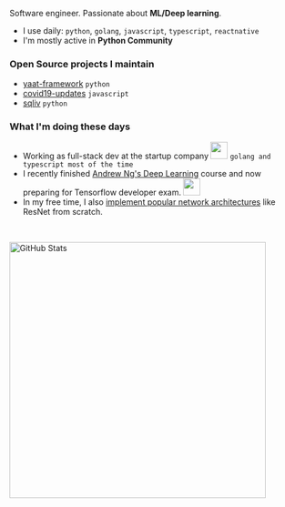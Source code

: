 Software engineer. Passionate about **ML/Deep learning**.

- I use daily: `python`, `golang`, `javascript`, `typescript`, `reactnative`
- I'm mostly active in **Python Community**

### Open Source projects I maintain

- [yaat-framework](https://github.com/yaat-project/yaat) `python`
- [covid19-updates](https://github.com/the-robot/covid19-updates) `javascript`
- [sqliv](https://github.com/the-robot/sqliv) `python`

### What I'm doing these days

- Working as full-stack dev at the startup company <img src="https://media.giphy.com/media/WUlplcMpOCEmTGBtBW/giphy.gif" width="30"> `golang and typescript most of the time`
- I recently finished [Andrew Ng's Deep Learning](https://github.com/the-robot/deeplearning) course and now preparing for Tensorflow developer exam. <img src="https://media4.giphy.com/media/j2MdR1QwTi7iX6l3sd/giphy.gif" width="30">
- In my free time, I also [implement popular network architectures](https://github.com/the-robot/deeplearning/tree/master/architectures/) like ResNet from scratch. 

<br/>
<p><img src="https://github-readme-stats.vercel.app/api?username=the-robot&amp;show_icons=true" alt="GitHub Stats" width="450"></p>
